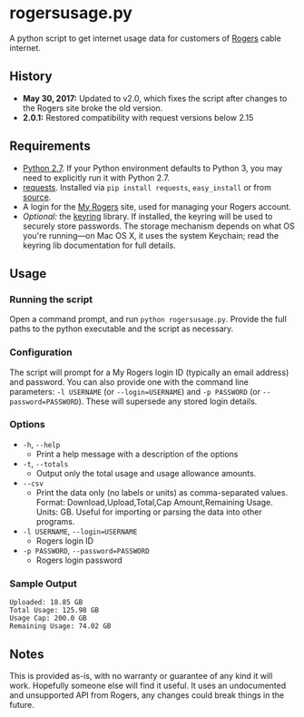# rogersusage.py
A python script to get internet usage data for customers of [Rogers][] cable internet.

## History
- **May 30, 2017:** Updated to v2.0, which fixes the script after changes to the Rogers site broke the old version.
- **2.0.1:** Restored compatibility with request versions below 2.15

## Requirements
 - [Python 2.7][python]. If your Python environment defaults to Python 3, you may need to explicitly run it with Python 2.7.
 - [requests][]. Installed via `pip install requests`, `easy_install` or from [source][requests source].
 - A login for the [My Rogers][] site, used for managing your Rogers account.
 - *Optional:* the [keyring][] library. If installed, the keyring will be used to securely store passwords. The storage mechanism depends on what OS you're running—on Mac OS X, it uses the system Keychain; read the keyring lib documentation for full details.

## Usage
### Running the script
Open a command prompt, and run `python rogersusage.py`. Provide the full paths to the python executable and the script as necessary.

### Configuration
The script will prompt for a My Rogers login ID (typically an email address) and password. You can also provide one with the command line parameters: `-l USERNAME` (or `--login=USERNAME`) and `-p PASSWORD` (or `--password=PASSWORD`). These will supersede any stored login details.

### Options
 - `-h`, `--help`
    - Print a help message with a description of the options
 - `-t`, `--totals`
    - Output only the total usage and usage allowance amounts.
 - `--csv`
    - Print the data only (no labels or units) as comma-separated values. Format: Download,Upload,Total,Cap Amount,Remaining Usage. Units: GB. Useful for importing or parsing the data into other programs.
 - `-l USERNAME`, `--login=USERNAME`
    - Rogers login ID
 - `-p PASSWORD`, `--password=PASSWORD`
    - Rogers login password

### Sample Output
    Uploaded: 18.85 GB
    Total Usage: 125.98 GB
    Usage Cap: 200.0 GB
    Remaining Usage: 74.02 GB

## Notes
This is provided as-is, with no warranty or guarantee of any kind it will work. Hopefully someone else will find it useful. It uses an undocumented and unsupported API from Rogers, any changes could break things in the future.

[python]: https://www.python.org/
[rogers]: https://www.rogers.com
[my rogers]: https://www.rogers.com/web/totes/#/signin
[requests]: http://docs.python-requests.org/en/latest/
[requests source]: https://github.com/kennethreitz/requests
[keyring]: https://github.com/jaraco/keyring
